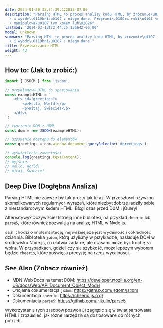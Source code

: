 ```yaml
---
date: 2024-01-20 15:34:39.122013-07:00
description: "Parsing HTML to proces analizy kodu HTML, by zrozumie\u0107 jego struktur\u0119\
  \ i wyodr\u0119bni\u0107 z niego dane. Programi\u015Bci robi\u0105 to, \u017Ceby\
  \ manipulowa\u0107 tym kodem lub\u2026"
lastmod: '2024-03-13T22:44:35.136642-06:00'
model: unknown
summary: "Parsing HTML to proces analizy kodu HTML, by zrozumie\u0107 jego struktur\u0119\
  \ i wyodr\u0119bni\u0107 z niego dane."
title: Przetwarzanie HTML
weight: 43
---
```


## How to: (Jak to zrobić:)
```TypeScript
import { JSDOM } from 'jsdom';

// przykładowy HTML do sparsowania
const exampleHTML = `
    <div id="greetings">
        <p>Hello, World!</p>
        <p>Witaj, Świecie!</p>
    </div>
`;

// tworzenie DOM z HTML
const dom = new JSDOM(exampleHTML);

// uzyskanie dostępu do elementów
const greetings = dom.window.document.querySelector('#greetings');

// wyświetlenie zawartości
console.log(greetings.textContent);
// Wyjście: 
// Hello, World!
// Witaj, Świecie!
```

## Deep Dive (Dogłębna Analiza)
Parsing HTML nie zawsze był tak prosty jak teraz. W przeszłości używano skomplikowanych regularnych wyrażeń, które niezbyt dobrze radziły sobie z niestandardowym kodem HTML. Błogi czas przed DOM i jQuery!

Alternatywy? Oczywiście! Istnieją inne biblioteki, na przykład `cheerio` lub `parse5`, które również pozwalają na analizę HTML w Node.js.

Jeśli chodzi o implementację, najważniejsza jest wydajność i dokładność działania. Biblioteka `jsdom`, którą użyliśmy w przykładzie, naśladuje DOM w środowisku Node.js, co ułatwia zadanie, ale czasami może być trochę za wolna. W przypadkach, gdzie liczy się szybkość, może lepszym wyborem będzie `cheerio`, które poświęca precyzję na rzecz wydajności.

## See Also (Zobacz również)
- MDN Web Docs na temat DOM: https://developer.mozilla.org/en-US/docs/Web/API/Document_Object_Model
- Oficjalna dokumentacja `jsdom`: https://github.com/jsdom/jsdom
- Dokumentacja `cheerio`: https://cheerio.js.org/
- Dokumentacja `parse5`: https://github.com/inikulin/parse5

Wykorzystanie tych zasobów pozwoli Ci zagłębić się w świat parsowania HTML i zrozumieć, jak różne narzędzia są dostosowane do różnych potrzeb.
